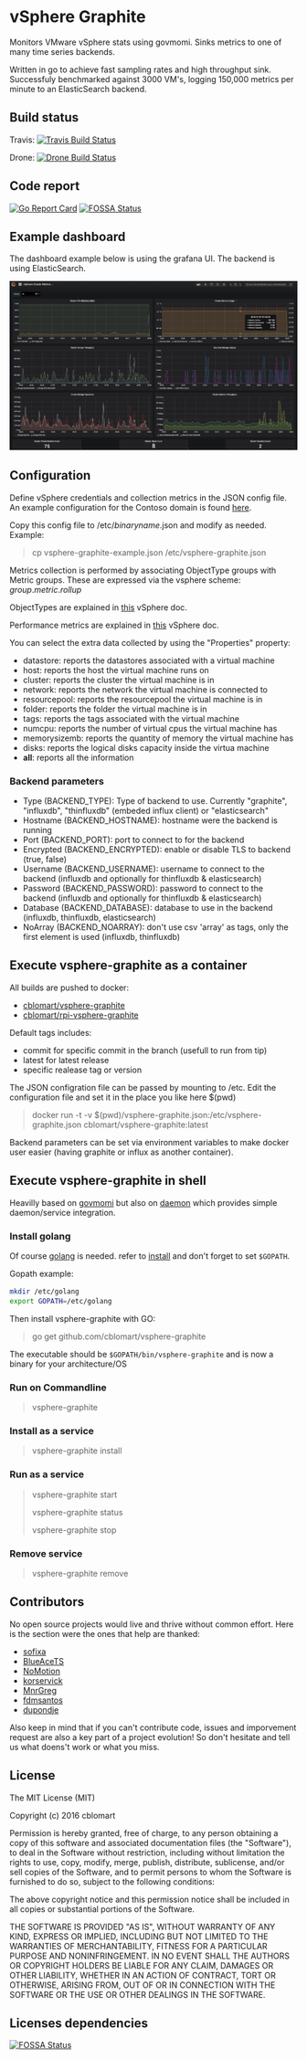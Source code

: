 # vSphere Graphite

Monitors VMware vSphere stats using govmomi. Sinks metrics to one of many time series backends.

Written in go to achieve fast sampling rates and high throughput sink. Successfuly benchmarked against 3000 VM's, logging 150,000 metrics per minute to an ElasticSearch backend.

## Build status

Travis: [![Travis Build Status](https://travis-ci.org/cblomart/vsphere-graphite.svg?branch=master)](https://travis-ci.org/cblomart/vsphere-graphite)

Drone: [![Drone Build Status](https://bot.blomart.net/api/badges/cblomart/vsphere-graphite/status.svg)](https://bot.blomart.net/cblomart/vsphere-graphite)

## Code report

[![Go Report Card](https://goreportcard.com/badge/github.com/cblomart/vsphere-graphite)](https://goreportcard.com/report/github.com/cblomart/vsphere-graphite)
[![FOSSA Status](https://app.fossa.io/api/projects/git%2Bgithub.com%2Fcblomart%2Fvsphere-graphite.svg?type=shield)](https://app.fossa.io/projects/git%2Bgithub.com%2Fcblomart%2Fvsphere-graphite?ref=badge_shield)

## Example dashboard

The dashboard example below is using the grafana UI. The backend is using ElasticSearch.

![Example Dashboard](./imgs/vsphere-graphite-elastic-grafana-dashboard-1.png)

## Configuration

Define vSphere credentials and collection metrics in the JSON config file. An example configuration for the Contoso domain is found [here](./vsphere-graphite-example.json).

Copy this config file to /etc/*binaryname*.json and modify as needed. Example:
  > cp vsphere-graphite-example.json /etc/vsphere-graphite.json

<!-- provide link to vcenter role permissions -->

Metrics collection is performed by associating ObjectType groups with Metric groups.
These are expressed via the vsphere scheme: *group*.*metric*.*rollup*

ObjectTypes are explained in [this](https://code.vmware.com/web/dp/explorer-apis?id=196) vSphere doc.

Performance metrics are explained in [this](https://docs.vmware.com/en/VMware-vSphere/6.5/com.vmware.vsphere.monitoring.doc/GUID-E95BD7F2-72CF-4A1B-93DA-E4ABE20DD1CC.html) vSphere doc.

You can select the extra data collected by using the "Properties" property:

* datastore: reports the datastores associated with a virtual machine
* host: reports the host the virtual machine runs on
* cluster: reports the cluster the virtual machine is in
* network: reports the network the virtual machine is connected to
* resourcepool: reports the resourcepool the virtual machine is in
* folder: reports the folder the virtual machine is in
* tags: reports the tags associated with the virtual machine
* numcpu: reports the number of virtual cpus the virtual machine has
* memorysizemb: reports the quantity of memory the virtual machine has
* disks: reports the logical disks capacity inside the virtua machine
* **all**: reports all the information

### Backend parameters

* Type (BACKEND_TYPE): Type of backend to use. Currently "graphite", "influxdb", "thinfluxdb" (embeded influx client) or "elasticsearch"
* Hostname (BACKEND_HOSTNAME): hostname were the backend is running
* Port (BACKEND_PORT): port to connect to for the backend
* Encrypted (BACKEND_ENCRYPTED): enable or disable TLS to backend (true, false)
* Username (BACKEND_USERNAME): username to connect to the backend (influxdb and optionally for thinfluxdb & elasticsearch)
* Password (BACKEND_PASSWORD): password to connect to the backend (influxdb and optionally for thinfluxdb & elasticsearch)
* Database (BACKEND_DATABASE): database to use in the backend (influxdb, thinfluxdb, elasticsearch)
* NoArray (BACKEND_NOARRAY): don't use csv 'array' as tags, only the first element is used (influxdb, thinfluxdb)

## Execute vsphere-graphite as a container

All builds are pushed to docker:

* [cblomart/vsphere-graphite](https://hub.docker.com/r/cblomart/vsphere-graphite/)
* [cblomart/rpi-vsphere-graphite](https://hub.docker.com/r/cblomart/rpi-vsphere-graphite/)

Default tags includes:

* commit for specific commit in the branch (usefull to run from tip)
* latest for latest release
* specific realease tag or version

The JSON configration file can be passed by mounting to /etc. Edit the configuration file and set it in the place you like here $(pwd)

  > docker run -t -v $(pwd)/vsphere-graphite.json:/etc/vsphere-graphite.json cblomart/vsphere-graphite:latest

Backend parameters can be set via environment variables to make docker user easier (having graphite or influx as another container).

## Execute vsphere-graphite in shell

Heavilly based on [govmomi](https://github.com/vmware/govmomi) but also on [daemon](github.com/takama/daemon) which provides simple daemon/service integration.

### Install golang

Of course [golang](https://golang.org) is needed.
refer to [install](https://golang.org/doc/install) and don't forget to set `$GOPATH`.

Gopath example:

```bash
mkdir /etc/golang
export GOPATH=/etc/golang
```

Then install vsphere-graphite with GO:

  > go get github.com/cblomart/vsphere-graphite

The executable should be `$GOPATH/bin/vsphere-graphite` and is now a binary for your architecture/OS

### Run on Commandline

  > vsphere-graphite

### Install as a service

  > vsphere-graphite install

### Run as a service

  > vsphere-graphite start
  >
  > vsphere-graphite status
  >
  > vsphere-graphite stop

### Remove service

  > vsphere-graphite remove

## Contributors

No open source projects would live and thrive without common effort. Here is the section were the ones that help are thanked:

* [sofixa](https://github.com/sofixa)
* [BlueAceTS](https://github.com/BlueAceTS)
* [NoMotion](https://github.com/NoMotion)
* [korservick](https://github.com/korservick)
* [MnrGreg](https://github.com/mnrgreg)
* [fdmsantos](https://github.com/fdmsantos)
* [dupondje](https://github.com/dupondje)

Also keep in mind that if you can't contribute code, issues and imporvement request are also a key part of a project evolution!
So don't hesitate and tell us what doens't work or what you miss.

## License

The MIT License (MIT)

Copyright (c) 2016 cblomart

Permission is hereby granted, free of charge, to any person obtaining a copy of this software and associated documentation files (the "Software"), to deal in the Software without restriction, including without limitation the rights to use, copy, modify, merge, publish, distribute, sublicense, and/or sell copies of the Software, and to permit persons to whom the Software is furnished to do so, subject to the following conditions:

The above copyright notice and this permission notice shall be included in all copies or substantial portions of the Software.

THE SOFTWARE IS PROVIDED "AS IS", WITHOUT WARRANTY OF ANY KIND, EXPRESS OR IMPLIED, INCLUDING BUT NOT LIMITED TO THE WARRANTIES OF MERCHANTABILITY, FITNESS FOR A PARTICULAR PURPOSE AND NONINFRINGEMENT. IN NO EVENT SHALL THE AUTHORS OR COPYRIGHT HOLDERS BE LIABLE FOR ANY CLAIM, DAMAGES OR OTHER LIABILITY, WHETHER IN AN ACTION OF CONTRACT, TORT OR OTHERWISE, ARISING FROM, OUT OF OR IN CONNECTION WITH THE SOFTWARE OR THE USE OR OTHER DEALINGS IN THE SOFTWARE.

## Licenses dependencies

[![FOSSA Status](https://app.fossa.io/api/projects/git%2Bgithub.com%2Fcblomart%2Fvsphere-graphite.svg?type=large)](https://app.fossa.io/projects/git%2Bgithub.com%2Fcblomart%2Fvsphere-graphite?ref=badge_large)
